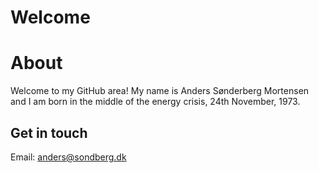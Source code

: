 # Welcome

# About

Welcome to my GitHub area! My name is Anders Sønderberg Mortensen and I am born in the middle of the energy crisis, 24th November, 1973.

## Get in touch

Email: anders@sondberg.dk

 

